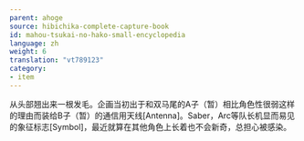 ```yaml
---
parent: ahoge
source: hibichika-complete-capture-book
id: mahou-tsukai-no-hako-small-encyclopedia
language: zh
weight: 6
translation: "vt789123"
category:
- item
---
```


从头部翘出来一根发毛。企画当初出于和双马尾的A子（暂）相比角色性很弱这样的理由而装给B子（暂）的通信用天线[Antenna]。Saber，Arc等队长机显而易见的象征标志[Symbol]，最近就算在其他角色上长着也不会新奇，总担心被感染。
